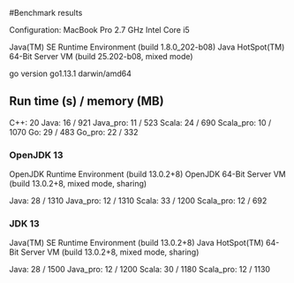 #Benchmark results

Configuration: MacBook Pro 2.7 GHz Intel Core i5

Java(TM) SE Runtime Environment (build 1.8.0_202-b08)
Java HotSpot(TM) 64-Bit Server VM (build 25.202-b08, mixed mode)

go version go1.13.1 darwin/amd64

## Run time (s) / memory (MB)
C++: 20 
Java: 16 / 921
Java_pro: 11 / 523
Scala: 24 / 690
Scala_pro: 10 / 1070
Go: 29 / 483
Go_pro: 22 / 332

### OpenJDK 13
OpenJDK Runtime Environment (build 13.0.2+8)
OpenJDK 64-Bit Server VM (build 13.0.2+8, mixed mode, sharing)

Java: 28 / 1310
Java_pro: 12 / 1310
Scala: 33 / 1200
Scala_pro: 12 / 692

### JDK 13
Java(TM) SE Runtime Environment (build 13.0.2+8)
Java HotSpot(TM) 64-Bit Server VM (build 13.0.2+8, mixed mode, sharing)

Java: 28 / 1500
Java_pro: 12 / 1200
Scala: 30 / 1180
Scala_pro: 12 / 1130

